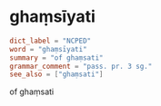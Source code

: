 # ghaṃsīyati

``` toml
dict_label = "NCPED"
word = "ghaṃsīyati"
summary = "of ghaṃsati"
grammar_comment = "pass. pr. 3 sg."
see_also = ["ghaṃsati"]
```

of ghaṃsati

